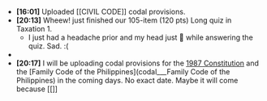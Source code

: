 - **[16:01]**  Uploaded [[CIVIL CODE]] codal provisions.
- **[20:13]**  Wheew! just finished our 105-item (120 pts) Long quiz in Taxation 1.
	- I just had a headache prior and my head just 🤯 while answering the quiz. Sad. :(
-
- **[20:17]**  I will be uploading codal provisions for the [1987 Constitution](CONSTI_1987_Annotated) and the [Family Code of the Philippines](codal___Family Code of the Philippines) in the coming days. No exact date. Maybe it will come because [[]]